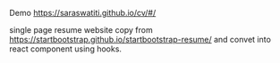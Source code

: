 Demo https://saraswatiti.github.io/cv/#/

single page resume website copy from https://startbootstrap.github.io/startbootstrap-resume/ and convet into react component using hooks.
